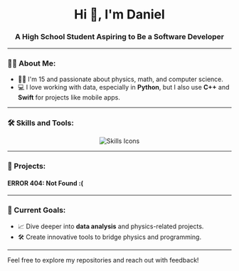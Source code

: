 <h1 align="center">Hi 👋, I'm Daniel</h1>
<h3 align="center">A High School Student Aspiring to Be a Software Developer</h3>

---

### 👨‍💻 About Me:
- 🧑‍🎓 I'm 15 and passionate about physics, math, and computer science.  
- 💻 I love working with data, especially in **Python**, but I also use **C++** and **Swift** for projects like mobile apps.  

---

### 🛠️ Skills and Tools:
<p align="center">
  <img src="https://skillicons.dev/icons?i=python,cpp,swift" alt="Skills Icons" />
</p>

---

### 🚀 Projects:
#### **ERROR 404: Not Found :(**

---

### 🌟 Current Goals:
- 📈 Dive deeper into **data analysis** and physics-related projects.  
- 🛠️ Create innovative tools to bridge physics and programming.  

---

Feel free to explore my repositories and reach out with feedback!  
